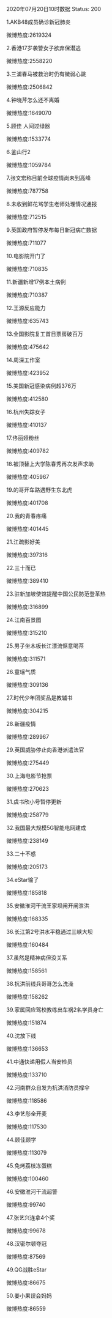 2020年07月20日10时数据
Status: 200

1.AKB48成员确诊新冠肺炎

微博热度:2619324

2.香港17岁袭警女子欲弃保潜逃

微博热度:2558220

3.三浦春马被救治时仍有微弱心跳

微博热度:2506842

4.钟晓芹怎么还不离婚

微博热度:1649070

5.顾佳 人间过绿器

微博热度:1533774

6.釜山行2

微博热度:1059784

7.张文宏称目前全球疫情尚未到高峰

微博热度:787758

8.未收到鲜花骂学生老师处理情况通报

微博热度:712515

9.英国政府暂停发布每日新冠病亡数据

微博热度:711077

10.电影院开门了

微博热度:710835

11.新疆新增17例本土病例

微博热度:710387

12.王源反应能力

微博热度:635743

13.全国影院复工首日票房破百万

微博热度:475642

14.周深工作室

微博热度:423952

15.美国新冠感染病例超376万

微博热度:412580

16.杭州失踪女子

微博热度:410137

17.佟丽娅粉丝

微博热度:409782

18.被顶替上大学陈春秀再次发声求助

微博热度:405967

19.的哥开车路遇野生东北虎

微博热度:401708

20.我的青春疼痛

微博热度:401445

21.江疏影好美

微博热度:397316

22.三十而已

微博热度:389410

23.驻新加坡使馆提醒中国公民防范登革热

微博热度:316899

24.江南百景图

微博热度:315210

25.男子坐木板长江漂流惬意喝茶

微博热度:311571

26.童瑶气质

微博热度:309136

27.时代少年团奖品是教辅书

微博热度:304215

28.新疆疫情

微博热度:289967

29.英国威胁停止向香港派遣法官

微博热度:275449

30.上海电影节抢票

微博热度:270623

31.虞书欣小号暂停更新

微博热度:258779

32.我国最大规模5G智能电网建成

微博热度:238149

33.二十不惑

微博热度:205173

34.eStar输了

微博热度:185818

35.安徽淮河干流王家坝闸开闸泄洪

微博热度:168335

36.长江第2号洪水平稳通过三峡大坝

微博热度:160484

37.虽然是精神病但没关系

微博热度:158561

38.抗洪前线兵哥哥怎么洗澡

微博热度:158262

39.家属回应驾校教练出车祸2名学员身亡

微博热度:151874

40.沈放下线

微博热度:136653

41.中通快递用假人当安检员

微博热度:133710

42.河南群众自发为抗洪消防员撑伞

微博热度:118586

43.李艺彤全开麦

微博热度:117530

44.顾佳顾学

微博热度:113079

45.免烤荔枝冻蛋糕

微博热度:100460

46.安徽淮河干流超警

微博热度:99740

47.张艺兴连拿4个奖

微博热度:99678

48.汉密尔顿夺冠

微博热度:87569

49.QG战胜eStar

微博热度:86675

50.姜小果误会妈妈

微博热度:86559

